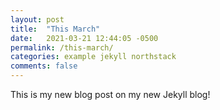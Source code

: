 ```yaml
---
layout: post
title:  "This March"
date:   2021-03-21 12:44:05 -0500
permalink: /this-march/
categories: example jekyll northstack
comments: false
---
```


This is my new blog post on my new Jekyll blog!


